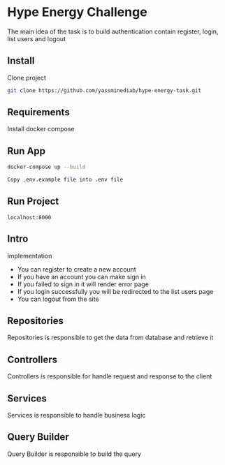 
# Hype Energy Challenge

The main idea of the task is to build authentication contain register, login, list users and logout

## Install
Clone project

```bash
git clone https://github.com/yassminediab/hype-energy-task.git
``` 

## Requirements

Install docker compose

## Run App

 ```bash
docker-compose up --build
 ```

 ```bash
Copy .env.example file into .env file
 ```

## Run Project
  ```
 localhost:8000
  ``` 

## Intro

Implementation
-  You can register to create a new account
-  If you have an account you can make sign in
-  If you failed to sign in it will render error page
-  If you login successfully you will be redirected to the list users page
-  You can logout from the site


## Repositories

Repositories is responsible to get the data from database and retrieve it

## Controllers

Controllers is responsible for handle request and response to the client

## Services

Services is responsible to handle business logic

## Query Builder

Query Builder is responsible to build the query

